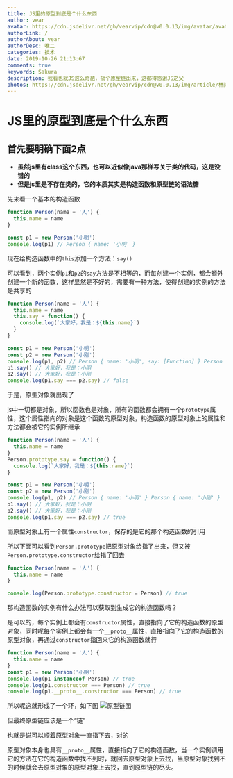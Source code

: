 ```yaml
---
title: JS里的原型到底是个什么东西
author: vear
avatar: https://cdn.jsdelivr.net/gh/vearvip/cdn@v0.0.13/img/avatar/avatar.webp
authorLink: /
authorAbout: vear
authorDesc: 唯二
categories: 技术
date: 2019-10-26 21:13:67
comments: true
keywords: Sakura
description: 我看也就JS这么奇葩，搞个原型链出来，这都得感谢JS之父
photos: https://cdn.jsdelivr.net/gh/vearvip/cdn@v0.0.13/img/article/林间精灵.webp
---
```

# JS里的原型到底是个什么东西
## 首先要明确下面2点
- **虽然js里有class这个东西，也可以近似像java那样写关于类的代码，这是没错的**
- **但是js里是不存在类的，它的本质其实是构造函数和原型链的语法糖**

先来看一个基本的构造函数
```javascript
function Person(name = '人') {
  this.name = name
}

const p1 = new Person('小明')
console.log(p1) // Person { name: '小明' }
```
现在给构造函数中的`this`添加一个方法：`say()`

可以看到，两个实例`p1`和`p2`的`say`方法是不相等的，而每创建一个实例，都会额外创建一个新的函数，这样显然是不好的，需要有一种方法，使得创建的实例的方法是共享的
```javascript
function Person(name = '人') {
  this.name = name
  this.say = function() {
    console.log(`大家好，我是：${this.name}`)
  }
}

const p1 = new Person('小明')
const p2 = new Person('小刚')
console.log(p1, p2) // Person { name: '小明', say: [Function] } Person { name: '小刚', say: [Function] }
p1.say() // 大家好，我是：小明
p2.say() // 大家好，我是：小刚
console.log(p1.say === p2.say) // false
```
于是，原型对象就出现了

js中一切都是对象，所以函数也是对象，所有的函数都会拥有一个`prototype`属性，这个属性指向的对象是这个函数的原型对象，构造函数的原型对象上的属性和方法都会被它的实例所继承
```javascript
function Person(name = '人') {
  this.name = name
}
Person.prototype.say = function() {
  console.log(`大家好，我是：${this.name}`)
}

const p1 = new Person('小明')
const p2 = new Person('小刚')
console.log(p1, p2) // Person { name: '小明' } Person { name: '小刚' }
p1.say() // 大家好，我是：小明
p2.say() // 大家好，我是：小刚
console.log(p1.say === p2.say) // true
```
而原型对象上有一个属性`constructor`，保存的是它的那个构造函数的引用

所以下面可以看到`Person.prototype`把原型对象给指了出来，但又被`Person.prototype.constructor`给指了回去
```javascript
function Person(name = '人') {
  this.name = name
}

console.log(Person.prototype.constructor = Person) // true
```
那构造函数的实例有什么办法可以获取到生成它的构造函数吗？

是可以的，每个实例上都会有`constructor`属性，直接指向了它的构造函数的原型对象，同时呢每个实例上都会有一个`__proto__`属性，直接指向了它的构造函数的原型对象，再通过`constructor`指回来它的构造函数就行
```javascript
function Person(name = '人') {
  this.name = name
}
const p1 = new Person('小明')
console.log(p1 instanceof Person) // true
console.log(p1.constructor === Person) // true
console.log(p1.__proto__.constructor === Person) // true
```
所以呢这就形成了一个环，如下图
![原型链图](https://cdn.jsdelivr.net/gh/vearvip/cdn@v0.0.13/img/article/JS原型链/timg.jpg)

但最终原型链应该是一个“链”

也就是说可以顺着原型对象一直指下去，对的

原型对象本身也具有`__proto__`属性，直接指向了它的构造函数，当一个实例调用它的方法在它的构造函数中找不到时，就回去原型对象上去找，当原型对象找到不的时候就会去原型对象的原型对象上去找，直到原型链的尽头。